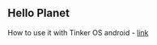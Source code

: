 ## Hello Planet

How to use it with Tinker OS android - [link](https://github.com/MonkHelios/GPIO-pin-control-on-Tinker-OS-android)
